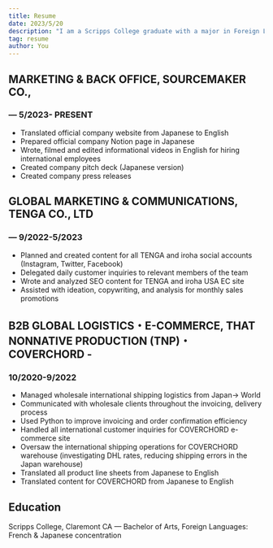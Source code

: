 ```yaml
---
title: Resume
date: 2023/5/20
description: "I am a Scripps College graduate with a major in Foreign Languages currently based in Tokyo, Japan. Over two years of experience in international logistics and supply chain operations. Additional experience in social media marketing and copywriting in fields ranging from apparel brands to startups."
tag: resume
author: You
---
```


## MARKETING & BACK OFFICE, SOURCEMAKER CO., 
### — 5/2023- PRESENT
- Translated official company website from Japanese to English
- Prepared official company Notion page in Japanese
- Wrote, filmed and edited informational videos in English for hiring international employees
- Created company pitch deck (Japanese version)
- Created company press releases
## GLOBAL MARKETING & COMMUNICATIONS, TENGA CO., LTD
### — 9/2022-5/2023
- Planned and created content for all TENGA and iroha social accounts (Instagram,
Twitter, Facebook)
- Delegated daily customer inquiries to relevant members of the team
- Wrote and analyzed SEO content for TENGA and iroha USA EC site
- Assisted with ideation, copywriting, and analysis for monthly sales promotions
## B2B GLOBAL LOGISTICS・E-COMMERCE, THAT NONNATIVE PRODUCTION (TNP)・COVERCHORD -
### 10/2020-9/2022
- Managed wholesale international shipping logistics from Japan→ World
- Communicated with wholesale clients throughout the invoicing, delivery process
- Used Python to improve invoicing and order confirmation efficiency
- Handled all international customer inquiries for COVERCHORD e-commerce site
- Oversaw the international shipping operations for COVERCHORD warehouse
(investigating DHL rates, reducing shipping errors in the Japan warehouse)
- Translated all product line sheets from Japanese to English
- Translated content for COVERCHORD from Japanese to English

## Education

Scripps College, Claremont CA — Bachelor of Arts, Foreign Languages: French &
Japanese concentration